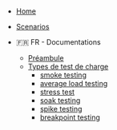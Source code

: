 #

- [Home](/)

- [Scenarios](./scenarios.md)

- 🇫🇷 FR - Documentations
  - [Préambule](./FR/introduction.md)
  - [Types de test de charge](./FR/load-test-types.md)
    - [smoke testing](./FR/smoke-test.md)
    - [average load testing](./FR/average-load-testing.md)
    - [stress test](./FR/stress-testing.md)
    - [soak testing](./FR/soak-testing.md)
    - [spike testing](./FR/spike-testing)
    - [breakpoint testing](./FR/breakpoint-testing.md)
